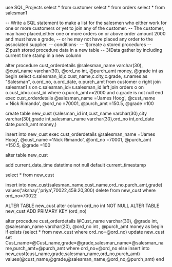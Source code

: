 use SQL_Projects 
select * from customer
select * from orders
select * from salesman1

-- Write a SQL statement to make a list for the salesmen who either work for one or more customers or yet to join any of the customer.
-- The customer, may have placed,either one or more orders on or above order amount 2000 and must have a grade,
-- or he may not have placed any order to the associated supplier.
-- conditions-
-- 1)create a stored procedures
-- 2)push stored procedure data in a new table
-- 3)Data gather by including current time stamp in a new column

alter procedure cust_orderdetails
@salesman_name varchar(30),
@cust_name varchar(30),
@ord_no int,
@purch_amt money,
@grade int
as 
begin
	select c.salesman_id,c.cust_name,c.city,c.grade, s.names as "Salesman", o.ord_no, o.ord_date, o.purch_amt 
	from customer c right join salesman1 s on c.salesman_id=s.salesman_id 
	left join orders o on o.cust_id=c.cust_id 
	where o.purch_amt>=2000 and c.grade is not null
end
exec cust_orderdetails @salesman_name ='James Hoog',
					   @cust_name ='Nick Rimando',
					   @ord_no =70001,
					   @purch_amt =150.5,
					   @grade =100

create table new_cust 
(salesman_id int,cust_name varchar(30),city varchar(30),grade int,salesman_name varchar(30),ord_no int,ord_date date,purch_amt money,)

insert into new_cust exec cust_orderdetails @salesman_name ='James Hoog',
											@cust_name ='Nick Rimando',
											@ord_no =70001,
											@purch_amt =150.5,
											@grade =100

alter table new_cust 

add current_date_time datetime not null default current_timestamp

select * from new_cust

insert into new_cust(salesman_name,cust_name,ord_no,purch_amt,grade) values('akshay','priya',70022,459.20,300)
delete from new_cust where ord_no=70022

ALTER TABLE new_cust alter column ord_no int NOT NULL
ALTER TABLE new_cust ADD PRIMARY KEY (ord_no)

alter procedure cust_orderdetails
	@Cust_name varchar(30),
	@grade int,
	@salesman_name varchar(20),
	@ord_no int ,
	@purch_amt money
as
begin
	if exists (select * from new_cust where ord_no=@ord_no)
		update new_cust set Cust_name=@Cust_name,grade=@grade,salesman_name=@salesman_name,purch_amt=@purch_amt 
		where ord_no=@ord_no
	else
		insert into new_cust(cust_name,grade,salesman_name,ord_no,purch_amt) values(@cust_name,@grade,@salesman_name,@ord_no,@purch_amt)
end

